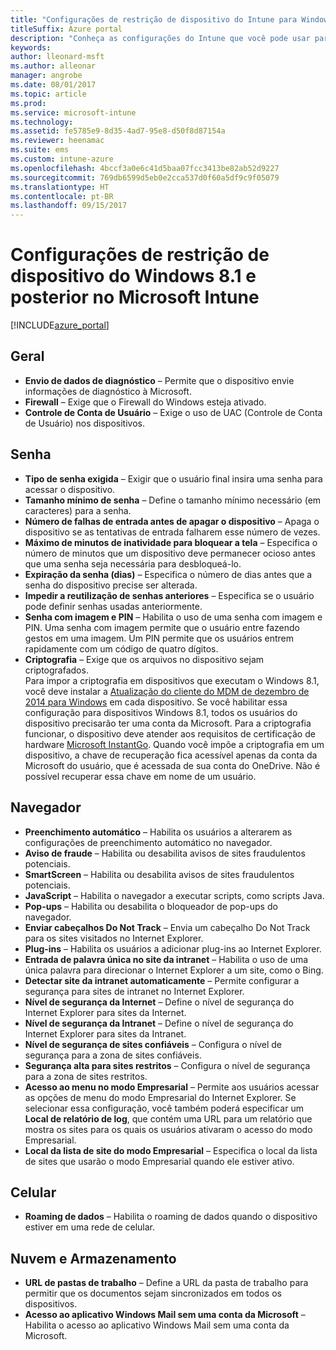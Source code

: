 ```yaml
---
title: "Configurações de restrição de dispositivo do Intune para Windows 8.1"
titleSuffix: Azure portal
description: "Conheça as configurações do Intune que você pode usar para controlar as configurações e as funcionalidades do dispositivo em dispositivos Windows 8.1."
keywords: 
author: lleonard-msft
ms.author: alleonar
manager: angrobe
ms.date: 08/01/2017
ms.topic: article
ms.prod: 
ms.service: microsoft-intune
ms.technology: 
ms.assetid: fe5785e9-8d35-4ad7-95e8-d50f8d87154a
ms.reviewer: heenamac
ms.suite: ems
ms.custom: intune-azure
ms.openlocfilehash: 4bccf3a0e6c41d5baa07fcc3413be82ab52d9227
ms.sourcegitcommit: 769db6599d5eb0e2cca537d0f60a5df9c9f05079
ms.translationtype: HT
ms.contentlocale: pt-BR
ms.lasthandoff: 09/15/2017
---
```

# <a name="windows-81-and-later-device-restriction-settings-in-microsoft-intune"></a>Configurações de restrição de dispositivo do Windows 8.1 e posterior no Microsoft Intune

[!INCLUDE[azure_portal](./includes/azure_portal.md)]

## <a name="general"></a>Geral

-   **Envio de dados de diagnóstico** – Permite que o dispositivo envie informações de diagnóstico à Microsoft.
-   **Firewall** – Exige que o Firewall do Windows esteja ativado.
-   **Controle de Conta de Usuário** – Exige o uso de UAC (Controle de Conta de Usuário) nos dispositivos.

## <a name="password"></a>Senha
-   **Tipo de senha exigida** – Exigir que o usuário final insira uma senha para acessar o dispositivo.
-   **Tamanho mínimo de senha** – Define o tamanho mínimo necessário (em caracteres) para a senha.
-   **Número de falhas de entrada antes de apagar o dispositivo** – Apaga o dispositivo se as tentativas de entrada falharem esse número de vezes.
-   **Máximo de minutos de inatividade para bloquear a tela** – Especifica o número de minutos que um dispositivo deve permanecer ocioso antes que uma senha seja necessária para desbloqueá-lo.
-   **Expiração da senha (dias)** – Especifica o número de dias antes que a senha do dispositivo precise ser alterada.
-   **Impedir a reutilização de senhas anteriores** – Especifica se o usuário pode definir senhas usadas anteriormente.
-   **Senha com imagem e PIN** – Habilita o uso de uma senha com imagem e PIN. Uma senha com imagem permite que o usuário entre fazendo gestos em uma imagem. Um PIN permite que os usuários entrem rapidamente com um código de quatro dígitos.
-   **Criptografia** – Exige que os arquivos no dispositivo sejam criptografados.<br>Para impor a criptografia em dispositivos que executam o Windows 8.1, você deve instalar a [Atualização do cliente do MDM de dezembro de 2014 para Windows](https://support.microsoft.com/kb/3013816) em cada dispositivo.
Se você habilitar essa configuração para dispositivos Windows 8.1, todos os usuários do dispositivo precisarão ter uma conta da Microsoft.
Para a criptografia funcionar, o dispositivo deve atender aos requisitos de certificação de hardware [Microsoft InstantGo](https://blogs.windows.com/windowsexperience/2014/06/19/instantgo-a-better-way-to-sleep/#IBHULcTfI4PokO8X.97).
Quando você impõe a criptografia em um dispositivo, a chave de recuperação fica acessível apenas da conta da Microsoft do usuário, que é acessada de sua conta do OneDrive. Não é possível recuperar essa chave em nome de um usuário.     



## <a name="browser"></a>Navegador
-   **Preenchimento automático** – Habilita os usuários a alterarem as configurações de preenchimento automático no navegador.
-   **Aviso de fraude** – Habilita ou desabilita avisos de sites fraudulentos potenciais.
-   **SmartScreen** – Habilita ou desabilita avisos de sites fraudulentos potenciais.
-   **JavaScript** – Habilita o navegador a executar scripts, como scripts Java.
-   **Pop-ups** – Habilita ou desabilita o bloqueador de pop-ups do navegador.
-   **Enviar cabeçalhos Do Not Track** – Envia um cabeçalho Do Not Track para os sites visitados no Internet Explorer.
-   **Plug-ins** – Habilita os usuários a adicionar plug-ins ao Internet Explorer.
-   **Entrada de palavra única no site da intranet** – Habilita o uso de uma única palavra para direcionar o Internet Explorer a um site, como o Bing.
-   **Detectar site da intranet automaticamente** – Permite configurar a segurança para sites de intranet no Internet Explorer.
-   **Nível de segurança da Internet** – Define o nível de segurança do Internet Explorer para sites da Internet.
-   **Nível de segurança da Intranet** – Define o nível de segurança do Internet Explorer para sites da Intranet.
-   **Nível de segurança de sites confiáveis** – Configura o nível de segurança para a zona de sites confiáveis.
-   **Segurança alta para sites restritos** – Configura o nível de segurança para a zona de sites restritos.
-   **Acesso ao menu no modo Empresarial** – Permite aos usuários acessar as opções de menu do modo Empresarial do Internet Explorer.
Se selecionar essa configuração, você também poderá especificar um **Local de relatório de log**, que contém uma URL para um relatório que mostra os sites para os quais os usuários ativaram o acesso do modo Empresarial.
-   **Local da lista de site do modo Empresarial** – Especifica o local da lista de sites que usarão o modo Empresarial quando ele estiver ativo.

## <a name="cellular"></a>Celular
-   **Roaming de dados** – Habilita o roaming de dados quando o dispositivo estiver em uma rede de celular.

## <a name="cloud-and-storage"></a>Nuvem e Armazenamento
-   **URL de pastas de trabalho** – Define a URL da pasta de trabalho para permitir que os documentos sejam sincronizados em todos os dispositivos.
-   **Acesso ao aplicativo Windows Mail sem uma conta da Microsoft** – Habilita o acesso ao aplicativo Windows Mail sem uma conta da Microsoft.    
